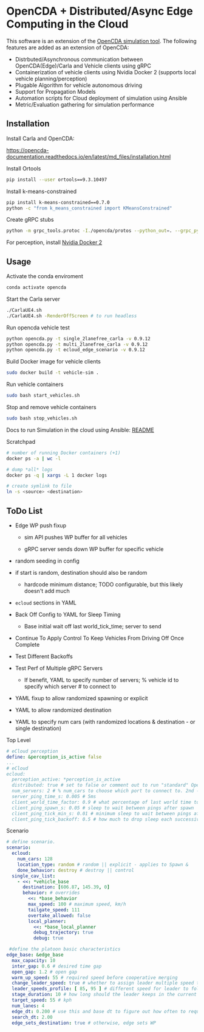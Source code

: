 # OpenCDA + Distributed/Async Edge Computing in the Cloud

This software is an extension of the [OpenCDA simulation tool](https://github.com/ucla-mobility/OpenCDA). The following features are added as an extension of OpenCDA:

- Distrbuted/Asynchronous communication between OpenCDA(Edge)/Carla and Vehicle clients using gRPC
- Containerization of vehicle clients using Nvidia Docker 2 (supports local vehicle planning/perception)
- Plugable Algorithm for vehicle autonomous driving
- Support for Propagation Models
- Automation scripts for Cloud deployment of simulation using Ansible
- Metric/Evaluation gathering for simulation performance


## Installation

Install Carla and OpenCDA:

https://opencda-documentation.readthedocs.io/en/latest/md_files/installation.html


Install Ortools

```bash
pip install --user ortools==9.3.10497 
```

Install k-means-constrained

```bash
pip install k-means-constrained==0.7.0
python -c "from k_means_constrained import KMeansConstrained"
```

Create gRPC stubs

```bash
python -m grpc_tools.protoc -I./opencda/protos --python_out=. --grpc_python_out=. ./opencda//protos/ecloud.proto
```

For perception, install [Nvidia Docker 2](https://docs.nvidia.com/datacenter/cloud-native/container-toolkit/install-guide.html#docker)

## Usage

Activate the conda enviroment

```bash
conda activate opencda
```

Start the Carla server

```bash
./CarlaUE4.sh
./CarlaUE4.sh -RenderOffScreen # to run headless
```

Run opencda vehicle test

```bash
python opencda.py -t single_2lanefree_carla -v 0.9.12
python opencda.py -t multi_2lanefree_carla -v 0.9.12
python opencda.py -t ecloud_edge_scenario -v 0.9.12
```

Build Docker image for vehicle clients
```bash
sudo docker build -t vehicle-sim .
```

Run vehicle containers
```bash
sudo bash start_vehicles.sh
```

Stop and remove vehicle containers
```bash
sudo bash stop_vehicles.sh
```

Docs to run Simulation in the cloud using Ansible: [README](ansible/README.md)

Scratchpad

```bash
# number of running Docker containers (+1)
docker ps -a | wc -l

# dump *all* logs
docker ps -q | xargs -L 1 docker logs

# create symlink to file
ln -s <source> <destination>
```

## ToDo List

- Edge WP push fixup

  - sim API pushes WP buffer for all vehicles

  - gRPC server sends down WP buffer for specific vehicle

- random seeding in config

- if start is random, destination should also be random

  - hardcode minimum distance; TODO configurable, but this likely doesn't add much

- `ecloud` sections in YAML

- Back Off Config to YAML for Sleep Timing

    - Base initial wait off last world_tick_time; server to send

- Continue To Apply Control To Keep Vehicles From Driving Off Once Complete

- Test Different Backoffs

- Test Perf of Multiple gRPC Servers

    - If benefit, YAML to specify number of servers; % vehicle id to specify which server # to connect to

- YAML fixup to allow randomized spawning or explicit

- YAML to allow randomized destination

- YAML to specify num cars (with randomized locations & destination - or single destination)

Top Level

```yaml
# eCloud perception
define: &perception_is_active false
...
# eCloud
ecloud:
  perception_active: *perception_is_active
  distributed: true # set to false or comment out to run "standard" OpenCDA sequential sims
  num_servers: 2 # % num_cars to choose which port to connect to. 2nd - nth server port: p = 50053 + ( n - 1 )
  server_ping_time_s: 0.005 # 5ms
  client_world_time_factor: 0.9 # what percentage of last world time to wait initially
  client_ping_spawn_s: 0.05 # sleep to wait between pings after spawn
  client_ping_tick_min_s: 0.01 # minimum sleep to wait between pings after spawn
  client_ping_tick_backoff: 0.5 # how much to drop sleep each successive ping
```

Scenario

```yaml
# define scenario.
scenario:
  ecloud: 
    num_cars: 128
    location_type: random # random || explicit - applies to Spawn & 
    done_behavior: destroy # destroy || control
  single_cav_list: 
    - <<: *vehicle_base
      destination: [606.87, 145.39, 0]
      behavior: # overrides
        <<: *base_behavior
        max_speed: 100 # maximum speed, km/h
        tailgate_speed: 111
        overtake_allowed: false
        local_planner:
          <<: *base_local_planner
          debug_trajectory: true
          debug: true
```

```yaml
 #define the platoon basic characteristics
edge_base: &edge_base
  max_capacity: 10
  inter_gap: 0.6 # desired time gap
  open_gap: 1.2 # open gap
  warm_up_speed: 55 # required speed before cooperative merging
  change_leader_speed: true # whether to assign leader multiple speed to follow
  leader_speeds_profile: [ 85, 95 ] # different speed for leader to follow
  stage_duration: 10 # how long should the leader keeps in the current velocity stag
  target_speed: 55 # kph
  num_lanes: 4
  edge_dt: 0.200 # use this and base dt to figure out how often to request updates of WP
  search_dt: 2.00
  edge_sets_destination: true # otherwise, edge sets WP
```
